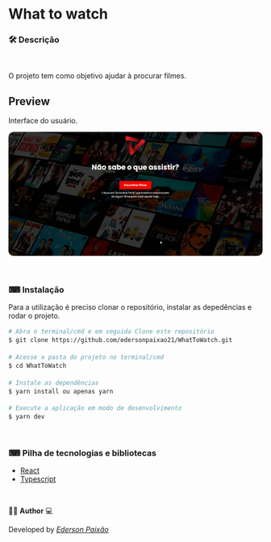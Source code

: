<p align="center">
<h1>
 What to watch
</h1>
</p>

### 🛠  Descrição

</br>

O projeto tem como objetivo ajudar à procurar filmes.


## Preview
Interface do usuário.
</br>

<p align="center">
  <kbd>
 <img width="auto" style="border-radius: 10px" height="auto" 
 src="https://github.com/edersonpaixao21/whattowatch/blob/main/src/assets/GifProview.gif" alt="Intro">
  </kbd>
  </br>
</p>

</br>

### ⌨ Instalação
Para a utilização é preciso clonar o repositório, instalar as depedências e rodar o projeto.

```bash
# Abra o terminal/cmd e em seguida Clone este repositório
$ git clone https://github.com/edersonpaixao21/WhatToWatch.git

# Acesse a pasta do projeto no terminal/cmd
$ cd WhatToWatch

# Instale as dependências
$ yarn install ou apenas yarn

# Execute a aplicação em modo de desenvolvimento
$ yarn dev


```

</br>

### ⌨ Pilha de tecnologias e bibliotecas

-   [React](https://github.com/facebook/react)
-   [Typescript](https://www.typescriptlang.org/)

</br>

👨‍💻 **Author** 💻

Developed by [_Ederson Paixão_](https://www.linkedin.com/in/ederson-paix%C3%A3o-a14051242/)
